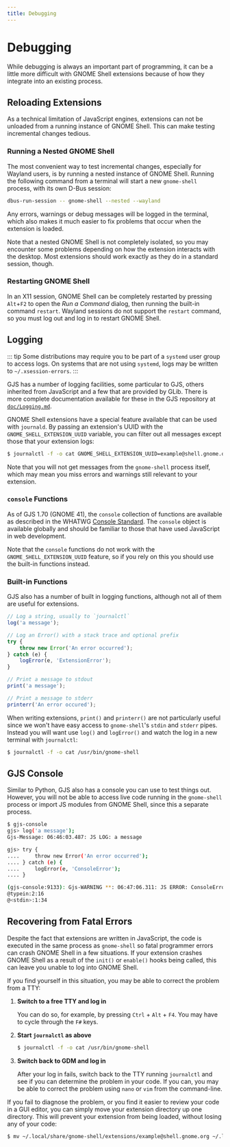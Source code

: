 ```yaml
---
title: Debugging
---
```


# Debugging

While debugging is always an important part of programming, it can be a little more difficult with GNOME Shell extensions because of how they integrate into an existing process. 

## Reloading Extensions

As a technical limitation of JavaScript engines, extensions can not be unloaded from a running instance of GNOME Shell. This can make testing incremental changes tedious.

### Running a Nested GNOME Shell

The most convenient way to test incremental changes, especially for Wayland users, is by running a nested instance of GNOME Shell. Running the following command from a terminal will start a new `gnome-shell` process, with its own D-Bus session:

```sh
dbus-run-session -- gnome-shell --nested --wayland
```

Any errors, warnings or debug messages will be logged in the terminal, which also makes it much easier to fix problems that occur when the extension is loaded.

Note that a nested GNOME Shell is not completely isolated, so you may encounter some problems depending on how the extension interacts with the desktop. Most extensions should work exactly as they do in a standard session, though.

### Restarting GNOME Shell

In an X11 session, GNOME Shell can be completely restarted by pressing `Alt`+`F2` to open the *Run a Command* dialog, then running the built-in command `restart`. Wayland sessions do not support the `restart` command, so you must log out and log in to restart GNOME Shell.

## Logging

::: tip
Some distributions may require you to be part of a `systemd` user group to access logs. On systems that are not using `systemd`, logs may be written to `~/.xsession-errors`.
:::

GJS has a number of logging facilities, some particular to GJS, others inherited from JavaScript and a few that are provided by GLib. There is more complete documentation available for these in the GJS repository at [`doc/Logging.md`][logging-md].

GNOME Shell extensions have a special feature available that can be used with `journald`. By passing an extension's UUID with the `GNOME_SHELL_EXTENSION_UUID` variable, you can filter out all messages except those that your extension logs:

```sh
$ journalctl -f -o cat GNOME_SHELL_EXTENSION_UUID=example@shell.gnome.org
```

Note that you will not get messages from the `gnome-shell` process itself, which may mean you miss errors and warnings still relevant to your extension.

### `console` Functions

As of GJS 1.70 (GNOME 41), the `console` collection of functions are available as described in the WHATWG [Console Standard][console-standard]. The `console` object is available globally and should be familiar to those that have used JavaScript in web development.

Note that the `console` functions do not work with the `GNOME_SHELL_EXTENSION_UUID` feature, so if you rely on this you should use the built-in functions instead.

### Built-in Functions

GJS also has a number of built in logging functions, although not all of them are useful for extensions.

```js
// Log a string, usually to `journalctl`
log('a message');

// Log an Error() with a stack trace and optional prefix
try {
    throw new Error('An error occurred');
} catch (e) {
    logError(e, 'ExtensionError');
}

// Print a message to stdout
print('a message');

// Print a message to stderr
printerr('An error occured');
```

When writing extensions, `print()` and `printerr()` are not particularly useful since we won't have easy access to `gnome-shell`'s `stdin` and `stderr` pipes. Instead you will want use `log()` and `logError()` and watch the log in a new terminal with `journalctl`:

```sh
$ journalctl -f -o cat /usr/bin/gnome-shell
```

## GJS Console

Similar to Python, GJS also has a console you can use to test things out. However, you will not be able to access live code running in the `gnome-shell` process or import JS modules from GNOME Shell, since this a separate process.

```sh
$ gjs-console
gjs> log('a message');
Gjs-Message: 06:46:03.487: JS LOG: a message

gjs> try {
....     throw new Error('An error occurred');
.... } catch (e) {
....     logError(e, 'ConsoleError');
.... }

(gjs-console:9133): Gjs-WARNING **: 06:47:06.311: JS ERROR: ConsoleError: Error: An error occurred
@typein:2:16
@<stdin>:1:34
```

## Recovering from Fatal Errors

Despite the fact that extensions are written in JavaScript, the code is executed in the same process as `gnome-shell` so fatal programmer errors can crash GNOME Shell in a few situations. If your extension crashes GNOME Shell as a result of the `init()` or `enable()` hooks being called, this can leave you unable to log into GNOME Shell.

If you find yourself in this situation, you may be able to correct the problem from a TTY:

 1. **Switch to a free TTY and log in**

    You can do so, for example, by pressing `Ctrl` + `Alt` + `F4`. You may have to cycle through the `F#` keys.

 2. **Start `journalctl` as above**

    ```sh
    $ journalctl -f -o cat /usr/bin/gnome-shell
    ```

 3. **Switch back to GDM and log in**

    After your log in fails, switch back to the TTY running `journalctl` and see if you can determine the problem in your code. If you can, you may be able to correct the problem using `nano` or `vim` from the command-line.

If you fail to diagnose the problem, or you find it easier to review your code in a GUI editor, you can simply move your extension directory up one directory. This will prevent your extension from being loaded, without losing any of your code:

```sh
$ mv ~/.local/share/gnome-shell/extensions/example@shell.gnome.org ~/.local/share/gnome-shell/
```


[console-standard]: https://console.spec.whatwg.org/
[logging-md]: https://gitlab.gnome.org/GNOME/gjs/-/blob/master/doc/Logging.md
